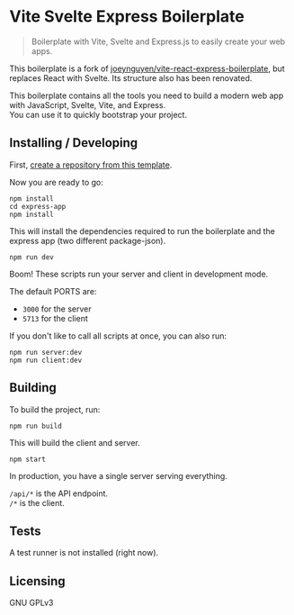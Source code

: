 # Vite Svelte Express Boilerplate
> Boilerplate with Vite, Svelte and Express.js to easily create your web apps.

This boilerplate is a fork of [joeynguyen/vite-react-express-boilerplate](https://github.com/joeynguyen/vite-react-express-boilerplate), but replaces React with Svelte. Its structure also has been renovated.

This boilerplate contains all the tools you need to build a modern web app with JavaScript, Svelte, Vite, and Express.  
You can use it to quickly bootstrap your project.

## Installing / Developing

First, [create a repository from this template](https://docs.github.com/en/github/creating-cloning-and-archiving-repositories/creating-a-repository-on-github/creating-a-repository-from-a-template).

Now you are ready to go:

```shell
npm install
cd express-app
npm install
```

This will install the dependencies required to run the boilerplate and the express app (two different package-json).

```shell
npm run dev
```

Boom! These scripts run your server and client in development mode.

The default PORTS are:

- `3000` for the server
- `5713` for the client

If you don't like to call all scripts at once, you can also run:

```shell
npm run server:dev
npm run client:dev
```

<!-- You can configure the server port by setting the `PORT` environment variable. Creating a `.env` file is supported. You can copy `.env.example` to `.env`.

| KEY  | VALUE                                                         |
| ---- | ------------------------------------------------------------- |
| PORT | (Optional) Port for the server environment (defaults to 3001) |

-->

## Building

To build the project, run:

```shell
npm run build
```

This will build the client and server.

```shell
npm start
```

In production, you have a single server serving everything.

`/api/*` is the API endpoint.  
`/*` is the client.

## Tests

A test runner is not installed (right now).

## Licensing

GNU GPLv3
